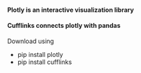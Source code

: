 #### Plotly is an interactive visualization library
#### Cufflinks connects plotly with pandas

Download using 
- pip install plotly 
- pip install cufflinks
